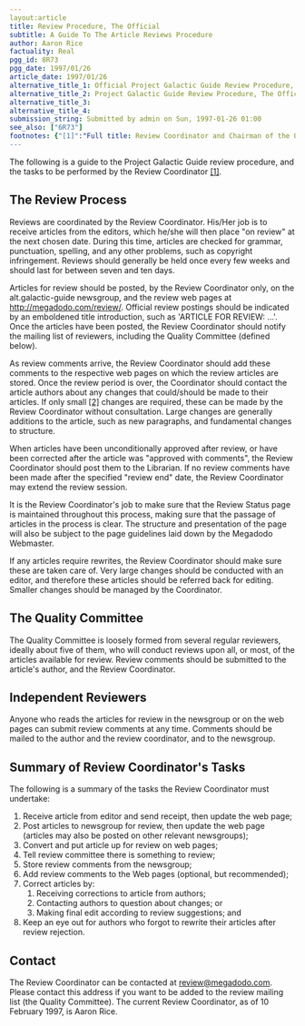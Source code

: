 ```yaml
---
layout:article
title: Review Procedure, The Official
subtitle: A Guide To The Article Reviews Procedure
author: Aaron Rice
factuality: Real
pgg_id: 8R73
pgg_date: 1997/01/26
article_date: 1997/01/26
alternative_title_1: Official Project Galactic Guide Review Procedure, The
alternative_title_2: Project Galactic Guide Review Procedure, The Official
alternative_title_3: 
alternative_title_4: 
submission_string: Submitted by admin on Sun, 1997-01-26 01:00
see_also: ["6R73"]
footnotes: {"[1]":"Full title: Review Coordinator and Chairman of the Quality Committee. Seems formal, but it is essentially his position.","[2]":"Basically, just word shuffling, changing, correction, and other minor alterations. Also, if reviewers have been in no doubt as to a change that must be made, it can also be made without consultation."}
---
```

<div>
<p>The following is a guide to the Project Galactic Guide review procedure, and the tasks to be performed by the Review Coordinator <a href="#footnotes.1" class="footnote-link">[1]</a>.</p>
<h2>The Review Process</h2>
<p>Reviews are coordinated by the Review Coordinator. His/Her job is to receive articles from the editors, which he/she will then place "on review" at the next chosen date. During this time, articles are checked for grammar, punctuation, spelling, and any other problems, such as copyright infringement. Reviews should generally be held once every few weeks and should last for between seven and ten days.</p>
<p>Articles for review should be posted, by the Review Coordinator only, on the alt.galactic-guide newsgroup, and the review web pages at <a href="https://web.archive.org/web/20130205231849/http://megadodo.com/review/">http://megadodo.com/review/</a>. Official review postings should be indicated by an emboldened title introduction, such as 'ARTICLE FOR REVIEW: ...'. Once the articles have been posted, the Review Coordinator should notify the mailing list of reviewers, including the Quality Committee (defined below).</p>
<p>As review comments arrive, the Review Coordinator should add these comments to the respective web pages on which the review articles are stored. Once the review period is over, the Coordinator should contact the article authors about any changes that could/should be made to their articles. If only small <a href="#footnotes.2" class="footnote-link">[2]</a> changes are required, these can be made by the Review Coordinator without consultation. Large changes are generally additions to the article, such as new paragraphs, and fundamental changes to structure.</p>
<p>When articles have been unconditionally approved after review, or have been corrected after the article was "approved with comments", the Review Coordinator should post them to the Librarian. If no review comments have been made after the specified "review end" date, the Review Coordinator may extend the review session.</p>
<p>It is the Review Coordinator's job to make sure that the Review Status page is maintained throughout this process, making sure that the passage of articles in the process is clear. The structure and presentation of the page will also be subject to the page guidelines laid down by the Megadodo Webmaster.</p>
<p>If any articles require rewrites, the Review Coordinator should make sure these are taken care of. Very large changes should be conducted with an editor, and therefore these articles should be referred back for editing. Smaller changes should be managed by the Coordinator.</p>
<h2>The Quality Committee</h2>
<p>The Quality Committee is loosely formed from several regular reviewers, ideally about five of them, who will conduct reviews upon all, or most, of the articles available for review. Review comments should be submitted to the article's author, and the Review Coordinator.</p>
<h2>Independent Reviewers</h2>
<p>Anyone who reads the articles for review in the newsgroup or on the web pages can submit review comments at any time. Comments should be mailed to the author and the review coordinator, and to the newsgroup.</p>
<h2>Summary of Review Coordinator's Tasks</h2>
<p>The following is a summary of the tasks the Review Coordinator must undertake:</p>
<ol>
<li value="1">Receive article from editor and send receipt, then update the web page;</li>
<li value="2">Post articles to newsgroup for review, then update the web page (articles may also be posted on other relevant newsgroups);</li>
<li value="3">Convert and put article up for review on web pages;</li>
<li value="4">Tell review committee there is something to review;</li>
<li value="5">Store review comments from the newsgroup;</li>
<li value="6">Add review comments to the Web pages (optional, but recommended);</li>
<li value="7">Correct articles by:
<ol>
<li value="1">Receiving corrections to article from authors;</li>
<li value="2">Contacting authors to question about changes; or</li>
<li value="3">Making final edit according to review suggestions; and</li>
</ol>
</li>
<li value="8">Keep an eye out for authors who forgot to rewrite their articles after review rejection.</li>
</ol>
<h2>Contact</h2>
<p>The Review Coordinator can be contacted at <a href="https://web.archive.org/web/20130205231849/mailto:review@megadodo.com">review@megadodo.com</a>. Please contact this address if you want to be added to the review mailing list (the Quality Committee). The current Review Coordinator, as of 10 February 1997, is Aaron Rice.</p>
</div>
